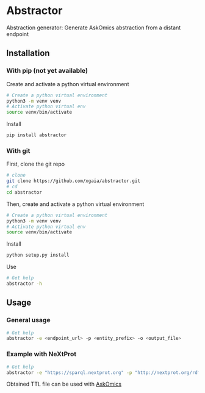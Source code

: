 # Abstractor

Abstraction generator: Generate AskOmics abstraction from a distant endpoint

## Installation

### With pip (not yet available)

Create and activate a python virtual environment

```bash
# Create a python virtual environment
python3 -m venv venv
# Activate python virtual env
source venv/bin/activate
```

Install

```bash
pip install abstractor
```

### With git

First, clone the git repo

```bash
# clone
git clone https://github.com/xgaia/abstractor.git
# cd
cd abstractor
```

Then, create and activate a python virtual environment

```bash
# Create a python virtual environment
python3 -m venv venv
# Activate python virtual env
source venv/bin/activate
```

Install

```bash
python setup.py install
```

Use

```bash
# Get help
abstractor -h
```

## Usage

### General usage

```bash
# Get help
abstractor -e <endpoint_url> -p <entity_prefix> -o <output_file>
```

### Example with NeXtProt

```bash
# Get help
abstractor -e "https://sparql.nextprot.org" -p "http://nextprot.org/rdf#" -o "abstraction.ttl"
```

Obtained TTL file can be used with [AskOmics](https://github.com/xgaia/flaskomics)